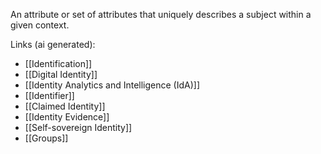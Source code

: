 An attribute or set of attributes that uniquely describes a subject within a given context.

Links (ai generated):
 - [[Identification]]
 - [[Digital Identity]]
 - [[Identity Analytics and Intelligence (IdA)]]
 - [[Identifier]]
 - [[Claimed Identity]]
 - [[Identity Evidence]]
 - [[Self-sovereign Identity]]
 - [[Groups]]
